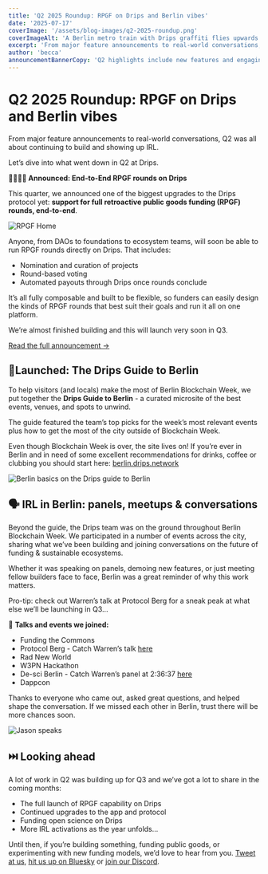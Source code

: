 ```yaml
---
title: 'Q2 2025 Roundup: RPGF on Drips and Berlin vibes'
date: '2025-07-17'
coverImage: '/assets/blog-images/q2-2025-roundup.png'
coverImageAlt: 'A Berlin metro train with Drips graffiti flies upwards through a circular arrow crowned with a heart.'
excerpt: 'From major feature announcements to real-world conversations, Q2 was all about continuing to build and showing up IRL.'
author: 'becca'
announcementBannerCopy: 'Q2 highlights include new features and engaging with you IRL.'
---
```


# **Q2 2025 Roundup: RPGF on Drips and Berlin vibes**

From major feature announcements to real-world conversations, Q2 was all about continuing to build and showing up IRL.

Let’s dive into what went down in Q2 at Drips.

**👩‍💻👨‍💻 Announced: End-to-End RPGF rounds on Drips**

This quarter, we announced one of the biggest upgrades to the Drips protocol yet: **support for full retroactive public goods funding (RPGF) rounds, end-to-end**.

![RPGF Home](/assets/blog-images/rpgf/rpgf-home.png)

Anyone, from DAOs to foundations to ecosystem teams, will soon be able to run RPGF rounds directly on Drips. That includes:

- Nomination and curation of projects
- Round-based voting
- Automated payouts through Drips once rounds conclude

It’s all fully composable and built to be flexible, so funders can easily design the kinds of RPGF rounds that best suit their goals and run it all on one platform.

We’re almost finished building and this will launch very soon in Q3.

[Read the full announcement →](https://www.drips.network/blog/posts/full-rpgf-on-drips)

## **📍Launched: The Drips Guide to Berlin**

To help visitors (and locals) make the most of Berlin Blockchain Week, we put together the **Drips Guide to Berlin** \- a curated microsite of the best events, venues, and spots to unwind.

The guide featured the team’s top picks for the week’s most relevant events plus how to get the most of the city outside of Blockchain Week.

Even though Blockchain Week is over, the site lives on\! If you’re ever in Berlin and in need of some excellent recommendations for drinks, coffee or clubbing you should start here: [berlin.drips.network](https://berlin.drips.network/)

![Berlin basics on the Drips guide to Berlin](/assets/blog-images/drips-guide-to-berlin-basics.png)

## **🗣️ IRL in Berlin: panels, meetups & conversations**

Beyond the guide, the Drips team was on the ground throughout Berlin Blockchain Week. We participated in a number of events across the city, sharing what we’ve been building and joining conversations on the future of funding & sustainable ecosystems.

Whether it was speaking on panels, demoing new features, or just meeting fellow builders face to face, Berlin was a great reminder of why this work matters.

Pro-tip: check out Warren’s talk at Protocol Berg for a sneak peak at what else we’ll be launching in Q3…

🎤 **Talks and events we joined:**

- Funding the Commons
- Protocol Berg \- Catch Warren’s talk [here](https://watch.protocol.berlin/65a90bf47932ebe436ba9351/watch?session=68541b6590bd41297b2df937%20)
- Rad New World
- W3PN Hackathon
- De-sci Berlin \- Catch Warren’s panel at 2:36:37 [here](https://x.com/i/broadcasts/1DXGyqaEmkYGM%20)
- Dappcon

Thanks to everyone who came out, asked great questions, and helped shape the conversation. If we missed each other in Berlin, trust there will be more chances soon.

![Jason speaks](/assets/blog-images/jason-speaks.jpg)

## **⏭️ Looking ahead**

A lot of work in Q2 was building up for Q3 and we’ve got a lot to share in the coming months:

- The full launch of RPGF capability on Drips
- Continued upgrades to the app and protocol
- Funding open science on Drips
- More IRL activations as the year unfolds…

Until then, if you’re building something, funding public goods, or experimenting with new funding models, we’d love to hear from you. [Tweet at us](https://x.com/dripsnetwork), [hit us up on Bluesky](https://bsky.app/profile/drips.network) or [join our Discord](https://discord.com/invite/BakDKKDpHF).
